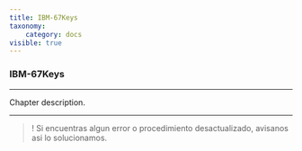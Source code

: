 ```yaml
---
title: IBM-67Keys
taxonomy:
    category: docs
visible: true
---
```


### IBM-67Keys

-----------



Chapter description.

----------
>! Si encuentras algun error o procedimiento desactualizado, avisanos asi lo solucionamos.